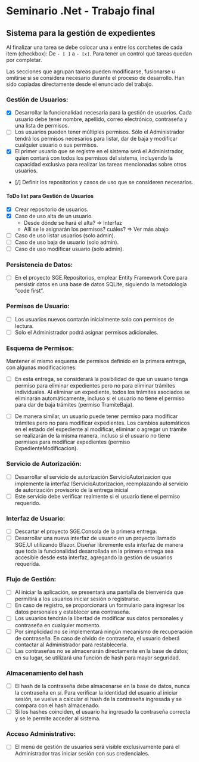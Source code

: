 # Seminario .Net - Trabajo final 
## Sistema para la gestión de expedientes

Al finalizar una tarea se debe colocar una `x` entre los corchetes de cada item (checkbox): De `- [ ]` a `- [x]`. Para tener un control qué tareas quedan por completar.

Las secciones que agrupan tareas pueden modificarse, fusionarse u omitirse si se considera necesario durante el proceso de desarrollo. Han sido copiadas directamente desde el enunciado del trabajo.

### Gestión de Usuarios:
- [x] Desarrollar la funcionalidad necesaria para la gestión de usuarios. Cada usuario debe tener nombre, apellido, correo electrónico, contraseña y una lista de permisos.
- [ ] Los usuarios pueden tener múltiples permisos. Sólo el Administrador tendrá los permisos necesarios para listar, dar de baja y modificar cualquier usuario o sus permisos.
- [x] El primer usuario que se registre en el sistema será el Administrador, quien contará con todos los permisos del sistema, incluyendo la capacidad exclusiva para realizar las tareas mencionadas sobre otros usuarios.
- [/] Definir los repositorios y casos de uso que se consideren necesarios.

#### ToDo list para Gestión de Usuarios
  - [x] Crear repositorio de usuarios.
    <!-- - [ ] Crear clase abstracta RepositorioBase. -->
  - [x] Caso de uso alta de un usuario.
    - Desde dónde se hará el alta? => Interfaz
    - Allí se le asignarán los permisos? cuáles? => Ver más abajo
  - [ ] Caso de uso listar usuarios (solo admin).
  - [ ] Caso de uso baja de usuario (solo admin).
  - [ ] Caso de uso modificar usuario (solo admin).

### Persistencia de Datos:
- [ ] En el proyecto SGE.Repositorios, emplear Entity Framework Core para persistir datos en una base de datos SQLite, siguiendo la metodología “code first”.


### Permisos de Usuario:
- [ ] Los usuarios nuevos contarán inicialmente solo con permisos de lectura.
- [ ] Solo el Administrador podrá asignar permisos adicionales.

### Esquema de Permisos:
Mantener el mismo esquema de permisos definido en la primera entrega, con algunas
modificaciones:

- [ ] En esta entrega, se considerará la posibilidad de que un usuario tenga permiso para eliminar expedientes pero no para eliminar trámites individuales. Al eliminar un expediente, todos los trámites asociados se eliminarán automáticamente, incluso si el usuario no tiene el permiso para dar de baja trámites (permiso TramiteBaja).
- [ ] De manera similar, un usuario puede tener permiso para modificar trámites pero no para modificar expedientes. Los cambios automáticos en el estado del expediente al modificar, eliminar o agregar un trámite se realizarán de la misma manera, incluso si el usuario no tiene permisos para modificar expedientes (permiso ExpedienteModificacion).


### Servicio de Autorización:
- [ ] Desarrollar el servicio de autorización ServicioAutorizacion que implemente la interfaz IServicioAutorizacion, reemplazando al servicio de autorización provisorio de la entrega inicial
- [ ] Este servicio debe verificar realmente si el usuario tiene el permiso requerido.

### Interfaz de Usuario:
- [ ] Descartar el proyecto SGE.Consola de la primera entrega.
- [ ] Desarrollar una nueva interfaz de usuario en un proyecto llamado SGE.UI utilizando Blazor. Diseñar libremente esta interfaz de manera que toda la funcionalidad desarrollada en la primera entrega sea accesible desde esta interfaz, agregando la gestión de usuarios requerida.

### Flujo de Gestión:
- [ ] Al iniciar la aplicación, se presentará una pantalla de bienvenida que permitirá a los usuarios iniciar sesión o registrarse.
- [ ] En caso de registro, se proporcionará un formulario para ingresar los datos personales y establecer una contraseña.
- [ ] Los usuarios tendrán la libertad de modificar sus datos personales y contraseña en cualquier momento.
- [ ] Por simplicidad no se implementará ningún mecanismo de recuperación de contraseña. En caso de olvido de contraseña, el usuario deberá contactar al Administrador para restablecerla.
- [ ] Las contraseñas no se almacenarán directamente en la base de datos; en su lugar, se utilizará una función de hash para mayor seguridad.

### Almacenamiento del hash
- [ ] El hash de la contraseña debe almacenarse en la base de datos, nunca la contraseña en sí. Para verificar la identidad del usuario al iniciar sesión, se vuelve a calcular el hash de la contraseña ingresada y se compara con el hash almacenado.
- [ ] Si los hashes coinciden, el usuario ha ingresado la contraseña correcta y se le permite acceder al sistema.

### Acceso Administrativo:
- [ ] El menú de gestión de usuarios será visible exclusivamente para el Administrador tras iniciar sesión con sus credenciales.



